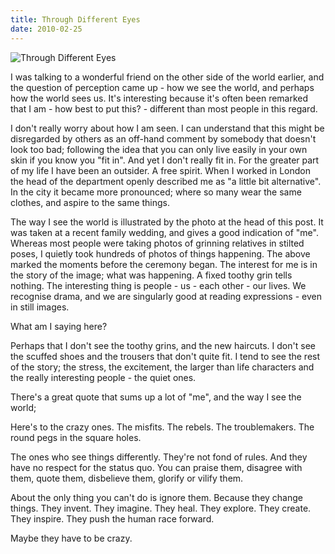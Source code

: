 ```yaml
---
title: Through Different Eyes
date: 2010-02-25
---
```


![Through Different Eyes](https://source.unsplash.com/_nRpqIBM40Q/1600x900)

I was talking to a wonderful friend on the other side of the world earlier, and the question of perception came up - how we see the world, and perhaps how the world sees us. It's interesting because it's often been remarked that I am - how best to put this? - different than most people in this regard.

I don't really worry about how I am seen. I can understand that this might be disregarded by others as an off-hand comment by somebody that doesn't look too bad; following the idea that you can only live easily in your own skin if you know you "fit in". And yet I don't really fit in. For the greater part of my life I have been an outsider. A free spirit. When I worked in London the head of the department openly described me as "a little bit alternative". In the city it became more pronounced; where so many wear the same clothes, and aspire to the same things.

The way I see the world is illustrated by the photo at the head of this post. It was taken at a recent family wedding, and gives a good indication of "me". Whereas most people were taking photos of grinning relatives in stilted poses, I quietly took hundreds of photos of things happening. The above marked the moments before the ceremony began. The interest for me is in the story of the image; what was happening. A fixed toothy grin tells nothing. The interesting thing is people - us - each other - our lives. We recognise drama, and we are singularly good at reading expressions - even in still images.

What am I saying here?

Perhaps that I don't see the toothy grins, and the new haircuts. I don't see the scuffed shoes and the trousers that don't quite fit. I tend to see the rest of the story; the stress, the excitement, the larger than life characters and the really interesting people - the quiet ones.

There's a great quote that sums up a lot of "me", and the way I see the world;

Here's to the crazy ones. The misfits. The rebels. The troublemakers. The round pegs in the square holes.

The ones who see things differently. They're not fond of rules. And they have no respect for the status quo. You can praise them, disagree with them, quote them, disbelieve them, glorify or vilify them.

About the only thing you can't do is ignore them. Because they change things. They invent. They imagine. They heal. They explore. They create. They inspire. They push the human race forward.

Maybe they have to be crazy.